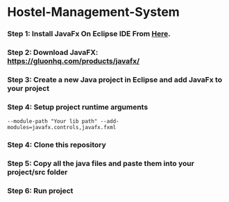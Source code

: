 # Hostel-Management-System

### Step 1: Install JavaFx On Eclipse IDE From [Here](https://youtu.be/bk28ytggz7E).
### Step 2: Download JavaFX: https://gluonhq.com/products/javafx/
### Step 3: Create a new Java project in Eclipse and add JavaFx to your project
### Step 4: Setup project runtime arguments
```
--module-path "Your lib path" --add-modules=javafx.controls,javafx.fxml
```
### Step 4: Clone this repository
### Step 5: Copy all the java files and paste them into your project/src folder
### Step 6: Run project
